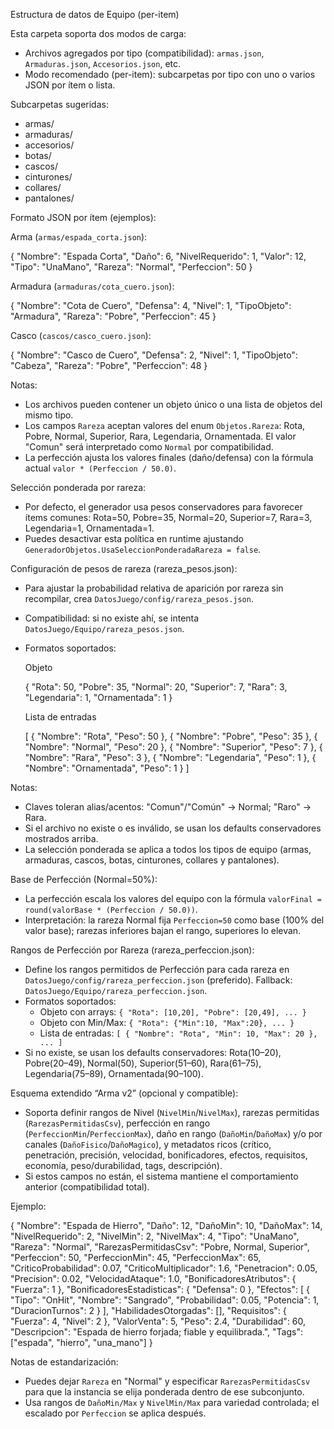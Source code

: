 Estructura de datos de Equipo (per-item)

Esta carpeta soporta dos modos de carga:

- Archivos agregados por tipo (compatibilidad): `armas.json`, `Armaduras.json`, `Accesorios.json`, etc.
- Modo recomendado (per-item): subcarpetas por tipo con uno o varios JSON por ítem o lista.

Subcarpetas sugeridas:

- armas/
- armaduras/
- accesorios/
- botas/
- cascos/
- cinturones/
- collares/
- pantalones/

Formato JSON por ítem (ejemplos):

Arma (`armas/espada_corta.json`):

{
  "Nombre": "Espada Corta",
  "Daño": 6,
  "NivelRequerido": 1,
  "Valor": 12,
  "Tipo": "UnaMano",
  "Rareza": "Normal",
  "Perfeccion": 50
}

Armadura (`armaduras/cota_cuero.json`):

{
  "Nombre": "Cota de Cuero",
  "Defensa": 4,
  "Nivel": 1,
  "TipoObjeto": "Armadura",
  "Rareza": "Pobre",
  "Perfeccion": 45
}

Casco (`cascos/casco_cuero.json`):

{
  "Nombre": "Casco de Cuero",
  "Defensa": 2,
  "Nivel": 1,
  "TipoObjeto": "Cabeza",
  "Rareza": "Pobre",
  "Perfeccion": 48
}

Notas:

- Los archivos pueden contener un objeto único o una lista de objetos del mismo tipo.
- Los campos `Rareza` aceptan valores del enum `Objetos.Rareza`: Rota, Pobre, Normal, Superior, Rara, Legendaria, Ornamentada. El valor "Comun" será interpretado como `Normal` por compatibilidad.
- La perfección ajusta los valores finales (daño/defensa) con la fórmula actual `valor * (Perfeccion / 50.0)`.

Selección ponderada por rareza:

- Por defecto, el generador usa pesos conservadores para favorecer ítems comunes: Rota=50, Pobre=35, Normal=20, Superior=7, Rara=3, Legendaria=1, Ornamentada=1.
- Puedes desactivar esta política en runtime ajustando `GeneradorObjetos.UsaSeleccionPonderadaRareza = false`.

Configuración de pesos de rareza (rareza_pesos.json):

- Para ajustar la probabilidad relativa de aparición por rareza sin recompilar, crea `DatosJuego/config/rareza_pesos.json`.
- Compatibilidad: si no existe ahí, se intenta `DatosJuego/Equipo/rareza_pesos.json`.
- Formatos soportados:

  Objeto

  {
    "Rota": 50,
    "Pobre": 35,
    "Normal": 20,
    "Superior": 7,
    "Rara": 3,
    "Legendaria": 1,
    "Ornamentada": 1
  }

  Lista de entradas

  [
    { "Nombre": "Rota", "Peso": 50 },
    { "Nombre": "Pobre", "Peso": 35 },
    { "Nombre": "Normal", "Peso": 20 },
    { "Nombre": "Superior", "Peso": 7 },
    { "Nombre": "Rara", "Peso": 3 },
    { "Nombre": "Legendaria", "Peso": 1 },
    { "Nombre": "Ornamentada", "Peso": 1 }
  ]

Notas:

- Claves toleran alias/acentos: "Comun"/"Común" → Normal; "Raro" → Rara.
- Si el archivo no existe o es inválido, se usan los defaults conservadores mostrados arriba.
- La selección ponderada se aplica a todos los tipos de equipo (armas, armaduras, cascos, botas, cinturones, collares y pantalones).

Base de Perfección (Normal=50%):

- La perfección escala los valores del equipo con la fórmula `valorFinal = round(valorBase * (Perfeccion / 50.0))`.
- Interpretación: la rareza Normal fija `Perfeccion=50` como base (100% del valor base); rarezas inferiores bajan el rango, superiores lo elevan.

Rangos de Perfección por Rareza (rareza_perfeccion.json):

- Define los rangos permitidos de Perfección para cada rareza en `DatosJuego/config/rareza_perfeccion.json` (preferido). Fallback: `DatosJuego/Equipo/rareza_perfeccion.json`.
- Formatos soportados:
  - Objeto con arrays: `{ "Rota": [10,20], "Pobre": [20,49], ... }`
  - Objeto con Min/Max: `{ "Rota": {"Min":10, "Max":20}, ... }`
  - Lista de entradas: `[ { "Nombre": "Rota", "Min": 10, "Max": 20 }, ... ]`
- Si no existe, se usan los defaults conservadores: Rota(10–20), Pobre(20–49), Normal(50), Superior(51–60), Rara(61–75), Legendaria(75–89), Ornamentada(90–100).

Esquema extendido “Arma v2” (opcional y compatible):

- Soporta definir rangos de Nivel (`NivelMin`/`NivelMax`), rarezas permitidas (`RarezasPermitidasCsv`), perfección en rango (`PerfeccionMin`/`PerfeccionMax`), daño en rango (`DañoMin`/`DañoMax`) y/o por canales (`DañoFisico`/`DañoMagico`), y metadatos ricos (crítico, penetración, precisión, velocidad, bonificadores, efectos, requisitos, economía, peso/durabilidad, tags, descripción).
- Si estos campos no están, el sistema mantiene el comportamiento anterior (compatibilidad total).

Ejemplo:

{
  "Nombre": "Espada de Hierro",
  "Daño": 12,
  "DañoMin": 10,
  "DañoMax": 14,
  "NivelRequerido": 2,
  "NivelMin": 2,
  "NivelMax": 4,
  "Tipo": "UnaMano",
  "Rareza": "Normal",
  "RarezasPermitidasCsv": "Pobre, Normal, Superior",
  "Perfeccion": 50,
  "PerfeccionMin": 45,
  "PerfeccionMax": 65,
  "CriticoProbabilidad": 0.07,
  "CriticoMultiplicador": 1.6,
  "Penetracion": 0.05,
  "Precision": 0.02,
  "VelocidadAtaque": 1.0,
  "BonificadoresAtributos": { "Fuerza": 1 },
  "BonificadoresEstadisticas": { "Defensa": 0 },
  "Efectos": [
    { "Tipo": "OnHit", "Nombre": "Sangrado", "Probabilidad": 0.05, "Potencia": 1, "DuracionTurnos": 2 }
  ],
  "HabilidadesOtorgadas": [],
  "Requisitos": { "Fuerza": 4, "Nivel": 2 },
  "ValorVenta": 5,
  "Peso": 2.4,
  "Durabilidad": 60,
  "Descripcion": "Espada de hierro forjada; fiable y equilibrada.",
  "Tags": ["espada", "hierro", "una_mano"]
}

Notas de estandarización:

- Puedes dejar `Rareza` en "Normal" y especificar `RarezasPermitidasCsv` para que la instancia se elija ponderada dentro de ese subconjunto.
- Usa rangos de `DañoMin/Max` y `NivelMin/Max` para variedad controlada; el escalado por `Perfeccion` se aplica después.
